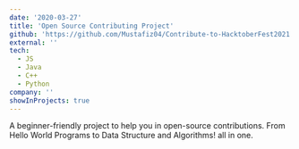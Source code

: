 ```yaml
---
date: '2020-03-27'
title: 'Open Source Contributing Project'
github: 'https://github.com/Mustafiz04/Contribute-to-HacktoberFest2021'
external: ''
tech:
  - JS
  - Java
  - C++
  - Python
company: ''
showInProjects: true
---
```


A beginner-friendly project to help you in open-source contributions. From Hello World Programs to Data Structure and Algorithms! all in one.
